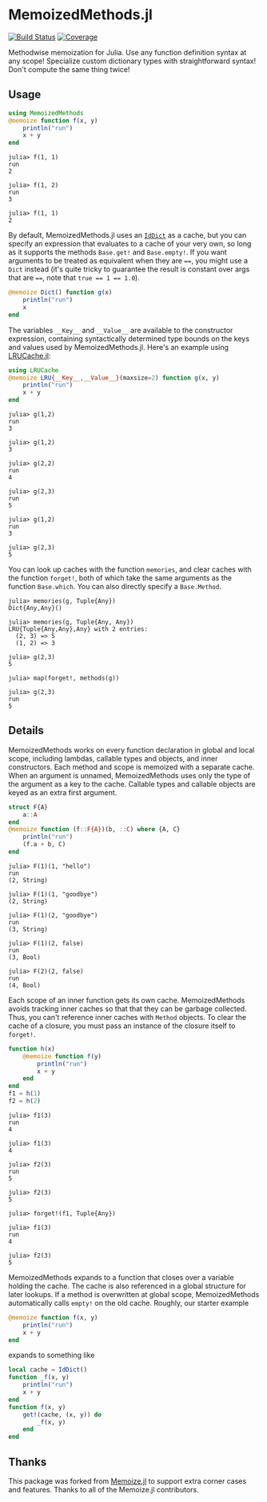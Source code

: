 # MemoizedMethods.jl

<!---
[![Stable](https://img.shields.io/badge/docs-stable-blue.svg)](https://peterahrens.github.io/MemoizedMethods.jl/stable))
[![Dev](https://img.shields.io/badge/docs-dev-blue.svg)](https://peterahrens.github.io/MemoizedMethods.jl/dev))
--->
[![Build Status](https://github.com/peterahrens/MemoizedMethods.jl/workflows/CI/badge.svg)](https://github.com/peterahrens/MemoizedMethods.jl/actions)
[![Coverage](https://codecov.io/gh/peterahrens/MemoizedMethods.jl/branch/master/graph/badge.svg)](https://codecov.io/gh/peterahrens/MemoizedMethods.jl)

Methodwise memoization for Julia. Use any function definition syntax at any scope! Specialize custom dictionary types with straightforward syntax! Don't compute the same thing twice!

## Usage

```julia
using MemoizedMethods
@memoize function f(x, y)
	println("run")
	x + y
end
```

```julia-repl
julia> f(1, 1)
run
2

julia> f(1, 2)
run
3

julia> f(1, 1)
2
```

By default, MemoizedMethods.jl uses an [`IdDict`](https://docs.julialang.org/en/v1/base/collections/#Base.IdDict) as a cache, but you can specify an expression that evaluates to a cache of your very own, so long as it supports the methods `Base.get!` and `Base.empty!`. If you want arguments to be treated as equivalent when they are `==`, you might use a `Dict` instead (it's quite tricky to guarantee the result is constant over args that are `==`, note that `true == 1 == 1.0`).

```julia
@memoize Dict() function g(x)
	println("run")
	x
end
```

The variables `__Key__` and `__Value__` are available to the constructor expression, containing syntactically determined type bounds on the keys and values used by MemoizedMethods.jl. Here's an example using [LRUCache.jl](https://github.com/JuliaCollections/LRUCache.jl):

```julia
using LRUCache
@memoize LRU{__Key__,__Value__}(maxsize=2) function g(x, y)
    println("run")
    x + y
end
```

```julia-repl
julia> g(1,2)
run
3

julia> g(1,2)
3

julia> g(2,2)
run
4

julia> g(2,3)
run
5

julia> g(1,2)
run
3

julia> g(2,3)
5
```

You can look up caches with the function `memories`, and clear caches with the function `forget!`, both of which take the same arguments as the
function `Base.which`. You can also directly specify a `Base.Method`.

```julia-repl
julia> memories(g, Tuple{Any})
Dict{Any,Any}()

julia> memories(g, Tuple{Any, Any})
LRU{Tuple{Any,Any},Any} with 2 entries:
  (2, 3) => 5
  (1, 2) => 3

julia> g(2,3)
5

julia> map(forget!, methods(g))

julia> g(2,3)
run
5
```

## Details

MemoizedMethods works on every function declaration in global and local scope, including lambdas, callable types and objects, and inner constructors. Each method and scope is memoized with a separate cache. When an argument is unnamed, MemoizedMethods uses only the type of the argument as a key to the cache. Callable types and callable objects are keyed as an extra first argument.

```julia
struct F{A}
	a::A
end
@memoize function (f::F{A})(b, ::C) where {A, C}
	println("run")
	(f.a + b, C)
end
```

```julia-repl
julia> F(1)(1, "hello")
run
(2, String)

julia> F(1)(1, "goodbye")
(2, String)

julia> F(1)(2, "goodbye")
run
(3, String)

julia> F(1)(2, false)
run
(3, Bool)

julia> F(2)(2, false)
run
(4, Bool)
```

Each scope of an inner function gets its own cache. MemoizedMethods avoids tracking inner caches so that that they can be garbage collected. Thus, you can't reference inner caches with `Method` objects. To clear the cache of a closure, you must pass an instance of the closure itself to `forget!`.

```julia
function h(x)
	@memoize function f(y)
		println("run")
		x + y
	end
end
f1 = h(1)
f2 = h(2)
```

```julia-repl
julia> f1(3)
run
4

julia> f1(3)
4

julia> f2(3)
run
5

julia> f2(3)
5

julia> forget!(f1, Tuple{Any})

julia> f1(3)
run
4

julia> f2(3)
5
```

MemoizedMethods expands to a function that closes over a variable holding the cache. The cache is also referenced in a global structure for later lookups. If a method is overwritten at global scope, MemoizedMethods automatically calls `empty!` on the old cache. Roughly, our starter example

```julia
@memoize function f(x, y)
	println("run")
	x + y
end
```
expands to something like
```julia
local cache = IdDict()
function _f(x, y)
	println("run")
	x + y
end
function f(x, y)
	get!(cache, (x, y)) do
		_f(x, y)
	end
end
```

## Thanks

This package was forked from [Memoize.jl](https://github.com/JuliaCollections/Memoize.jl) to support extra corner cases and features. Thanks to all of the Memoize.jl contributors.
